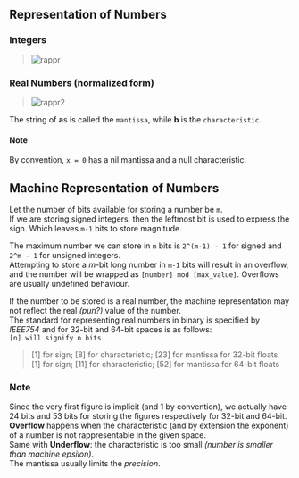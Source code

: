 ## Representation of Numbers
### Integers
> ![rappr](https://quicklatex.com/cache3/bc/ql_32438efd598352be006f1f5d515165bc_l3.png)
### Real Numbers (normalized form)
> ![rappr2](https://quicklatex.com/cache3/47/ql_cc99a43cddefde923028a11a02aabb47_l3.png) 

The string of **a**s is called the `mantissa`, while **b** is the `characteristic`.
#### Note
By convention, `x = 0` has a nil mantissa and a null characteristic.
## Machine Representation of Numbers
Let the number of bits available for storing a number be `m`.  
If we are storing signed integers, then the leftmost bit is used to express the sign. Which leaves `m-1` bits to store magnitude.

The maximum number we can store in `m` bits is `2^(m-1) - 1` for signed and `2^m - 1` for unsigned integers.  
Attempting to store a *m*-bit long number in `m-1` bits will result in an overflow, and the number will be wrapped as `[number] mod [max_value]`. Overflows are usually undefined behaviour.

If the number to be stored is a real number, the machine representation may not reflect the real *(pun?)* value of the number.  
The standard for representing real numbers in binary is specified by *IEEE754* and for 32-bit and 64-bit spaces is as follows:  
`[n] will signify n bits`  
> [1] for sign; [8] for characteristic; [23] for mantissa for 32-bit floats  
> [1] for sign; [11] for characteristic; [52] for mantissa for 64-bit floats
### Note
Since the very first figure is implicit (and 1 by convention), we actually have 24 bits and 53 bits for storing the figures respectively for 32-bit and 64-bit.  
**Overflow** happens when the characteristic (and by extension the exponent) of a number is not rappresentable in the given space.  
Same with **Underflow**: the characteristic is too small *(number is smaller than machine epsilon)*.  
The mantissa usually limits the *precision*.

